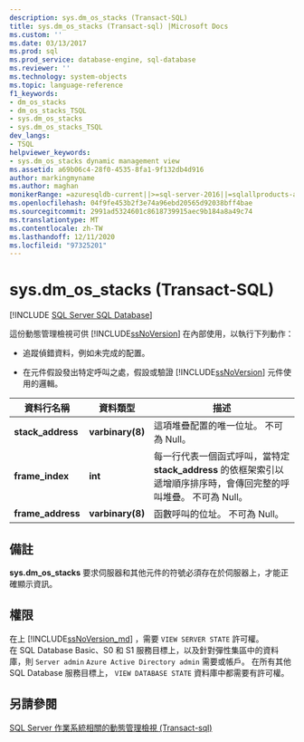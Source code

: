 ```yaml
---
description: sys.dm_os_stacks (Transact-SQL)
title: sys.dm_os_stacks (Transact-sql) |Microsoft Docs
ms.custom: ''
ms.date: 03/13/2017
ms.prod: sql
ms.prod_service: database-engine, sql-database
ms.reviewer: ''
ms.technology: system-objects
ms.topic: language-reference
f1_keywords:
- dm_os_stacks
- dm_os_stacks_TSQL
- sys.dm_os_stacks
- sys.dm_os_stacks_TSQL
dev_langs:
- TSQL
helpviewer_keywords:
- sys.dm_os_stacks dynamic management view
ms.assetid: a69b06c4-28f0-4535-8fa1-9f132db4d916
author: markingmyname
ms.author: maghan
monikerRange: =azuresqldb-current||>=sql-server-2016||=sqlallproducts-allversions||>=sql-server-linux-2017||=azuresqldb-mi-current
ms.openlocfilehash: 04f9fe453b2f3e74a96ebd20565d92038bff4bae
ms.sourcegitcommit: 2991ad5324601c8618739915aec9b184a8a49c74
ms.translationtype: MT
ms.contentlocale: zh-TW
ms.lasthandoff: 12/11/2020
ms.locfileid: "97325201"
---
```

# <a name="sysdm_os_stacks-transact-sql"></a>sys.dm_os_stacks (Transact-SQL)
[!INCLUDE [SQL Server SQL Database](../../includes/applies-to-version/sql-asdb.md)]

  這份動態管理檢視可供 [!INCLUDE[ssNoVersion](../../includes/ssnoversion-md.md)] 在內部使用，以執行下列動作：  
  
-   追蹤偵錯資料，例如未完成的配置。  
  
-   在元件假設發出特定呼叫之處，假設或驗證 [!INCLUDE[ssNoVersion](../../includes/ssnoversion-md.md)] 元件使用的邏輯。  
  
|資料行名稱|資料類型|描述|  
|-----------------|---------------|-----------------|  
|**stack_address**|**varbinary(8)**|這項堆疊配置的唯一位址。 不可為 Null。|  
|**frame_index**|**int**|每一行代表一個函式呼叫，當特定 **stack_address** 的依框架索引以遞增順序排序時，會傳回完整的呼叫堆疊。 不可為 Null。|  
|**frame_address**|**varbinary(8)**|函數呼叫的位址。 不可為 Null。|  
  
## <a name="remarks"></a>備註  
 **sys.dm_os_stacks** 要求伺服器和其他元件的符號必須存在於伺服器上，才能正確顯示資訊。  
  
## <a name="permissions"></a>權限

在上 [!INCLUDE[ssNoVersion_md](../../includes/ssnoversion-md.md)] ，需要 `VIEW SERVER STATE` 許可權。   
在 SQL Database Basic、S0 和 S1 服務目標上，以及針對彈性集區中的資料庫，則 `Server admin` `Azure Active Directory admin` 需要或帳戶。 在所有其他 SQL Database 服務目標上， `VIEW DATABASE STATE` 資料庫中都需要有許可權。   


## <a name="see-also"></a>另請參閱  
  [SQL Server 作業系統相關的動態管理檢視 &#40;Transact-sql&#41;](../../relational-databases/system-dynamic-management-views/sql-server-operating-system-related-dynamic-management-views-transact-sql.md)  
  
  
